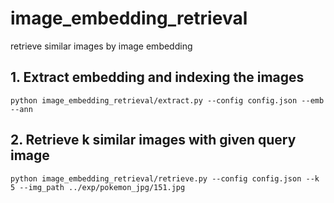 # image_embedding_retrieval
retrieve similar images by image embedding


## 1. Extract embedding and indexing the images
```shell
python image_embedding_retrieval/extract.py --config config.json --emb --ann
```

## 2. Retrieve k similar images with given query image
```shell
python image_embedding_retrieval/retrieve.py --config config.json --k 5 --img_path ../exp/pokemon_jpg/151.jpg
```